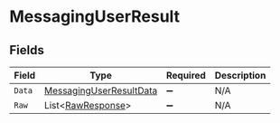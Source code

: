 # MessagingUserResult


## Fields

| Field                                                                         | Type                                                                          | Required                                                                      | Description                                                                   |
| ----------------------------------------------------------------------------- | ----------------------------------------------------------------------------- | ----------------------------------------------------------------------------- | ----------------------------------------------------------------------------- |
| `Data`                                                                        | [MessagingUserResultData](../../Models/Components/MessagingUserResultData.md) | :heavy_minus_sign:                                                            | N/A                                                                           |
| `Raw`                                                                         | List<[RawResponse](../../Models/Components/RawResponse.md)>                   | :heavy_minus_sign:                                                            | N/A                                                                           |